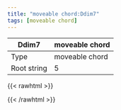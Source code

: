 ```yaml
---
title: "moveable chord:Ddim7"
tags: [moveable chord]
---
```


|Ddim7|moveable chord|
|---|---|
|Type|moveable chord|
|Root string|5|
{{< rawhtml >}}
<div class="container"></div>
<script>
const selector = '#container';
const chord = new ChordBox(selector);
chord.draw((new String("X5646X")));
</script>
{{< /rawhtml >}}
